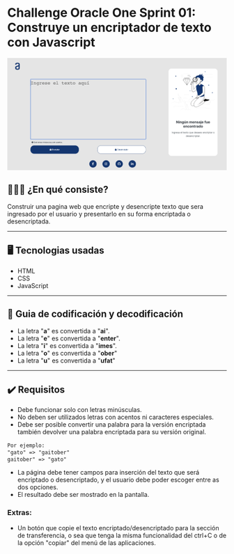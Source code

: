 # <b>Challenge Oracle One Sprint 01:</b><br> Construye un encriptador de texto con Javascript

<img src="/img/webfinal.png" alt="web"/>

## 👨🏽‍💻 ¿En qué consiste?

Construir una pagina web que encripte y desencripte texto que sera ingresado por el usuario y presentarlo en su forma encriptada o desencriptada.

---

## 🖥 Tecnologias usadas

- HTML
- CSS
- JavaScript

---

## 📝 Guia de codificación y decodificación

- La letra "**a**" es convertida a "**ai**".
- La letra "**e**" es convertida a "**enter**".
- La letra "**i**" es convertida a "**imes**".
- La letra "**o**" es convertida a "**ober**"
- La letra "**u**" es convertida a "**ufat**"

---

## ✔️ Requisitos

- Debe funcionar solo con letras minúsculas.
- No deben ser utilizados letras con acentos ni caracteres especiales.
- Debe ser posible convertir una palabra para la versión encriptada también devolver una palabra encriptada para su versión original.

```
Por ejemplo:
"gato" => "gaitober"
gaitober" => "gato"
```

- La página debe tener campos para inserción del texto que será encriptado o desencriptado, y el usuario debe poder escoger entre as dos opciones.
- El resultado debe ser mostrado en la pantalla.

### Extras:

- Un botón que copie el texto encriptado/desencriptado para la sección de transferencia, o sea que tenga la misma funcionalidad del ctrl+C o de la opción "copiar" del menú de las aplicaciones.
